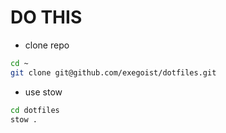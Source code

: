 # DO THIS

- clone repo
```bash
cd ~
git clone git@github.com/exegoist/dotfiles.git
```
- use stow
```bash
cd dotfiles
stow .
```
